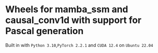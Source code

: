 # Wheels for mamba_ssm and causal_conv1d with support for Pascal generation

Built in with ```Python 3.10```,```PyTorch 2.2.1``` and ```CUDA 12.4``` on ```Ubuntu 22.04```
